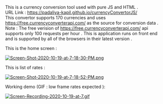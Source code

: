 This is a currency conversion tool used with pure JS and HTML .<br>
URL Link : https://padaliya-kapil.github.io/currencyConvertorJS/ <br>
This convertor supports 170 currencies and uses https://free.currencyconverterapi.com/ as the source for conversion data . 
Note  :  The free verision of https://free.currencyconverterapi.com/ api supports only 100 requests per hour .
This is application runs on front end and is supported by all of the browsers in their latest version .

This is the home screen :

[![Screen-Shot-2020-10-19-at-7-18-30-PM.png](https://i.postimg.cc/BbPdWFgv/Screen-Shot-2020-10-19-at-7-18-30-PM.png)](https://postimg.cc/1VPWwfbx)


This is list of rates :

[![Screen-Shot-2020-10-19-at-7-18-52-PM.png](https://i.postimg.cc/htnPr4Dm/Screen-Shot-2020-10-19-at-7-18-52-PM.png)](https://postimg.cc/Lnyp4pZ4)


Working demo (GIF : low frame rates expected ):

[![Screen-Recording-2020-10-19-at-7.gif](https://i.postimg.cc/0N3TVZY4/Screen-Recording-2020-10-19-at-7.gif)](https://postimg.cc/qtsDRsZc)

